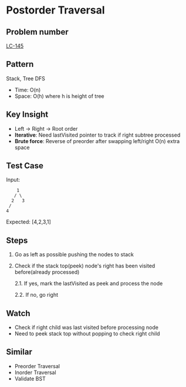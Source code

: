 # Postorder Traversal

## Problem number

[LC-145](https://leetcode.com/problems/binary-tree-postorder-traversal)

## Pattern

Stack, Tree DFS

- Time: O(n)
- Space: O(h) where h is height of tree

## Key Insight

- Left → Right → Root order
- **Iterative**: Need lastVisited pointer to track if right subtree processed
- **Brute force**: Reverse of preorder after swapping left/right O(n) extra space

## Test Case

Input:

```
    1
   / \
  2   3
 /
4
```

Expected: [4,2,3,1]

## Steps

1. Go as left as possible pushing the nodes to stack
2. Check if the stack top(peek) node's right has been visited before(already processed)

    2.1. If yes, mark the lastVisited as peek and process the node

    2.2. If no, go right        

## Watch

- Check if right child was last visited before processing node
- Need to peek stack top without popping to check right child

## Similar

- Preorder Traversal
- Inorder Traversal
- Validate BST
